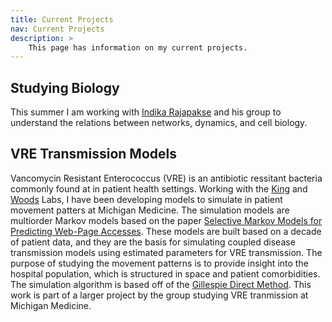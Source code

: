 ```yaml
---
title: Current Projects
nav: Current Projects
description: >
    This page has information on my current projects.
---
```


## Studying Biology
This summer I am working with [Indika Rajapakse](https://rajapakse.lab.medicine.umich.edu/home) and his group to understand the relations between networks, dynamics, and cell biology.

## VRE Transmission Models
Vancomycin Resistant Enterococcus (VRE) is an antibiotic ressitant bacteria commonly found at in patient health settings. Working with the [King](https://kinglab.eeb.lsa.umich.edu/) and [Woods](https://the-woods-lab.com/) Labs, I have been developing models to simulate in patient movement patters at Michigan Medicine. The simulation models are multiorder Markov models based on the paper [Selective Markov Models for Predicting Web-Page Accesses](https://archive.siam.org/meetings/sdm01/pdf/sdm01_04.pdf). These models are built based on a decade of patient data, and they are the basis for simulating coupled disease transmission models using estimated parameters for VRE transmission. The purpose of studying the movement patterns is to provide insight into the hospital population, which is structured in space and patient comorbidities. The simulation algorithm is based off of the [Gillespie Direct Method](https://www.sciencedirect.com/science/article/pii/0021999176900413). This work is part of a larger project by the group studying VRE tranmission at Michigan Medicine.
